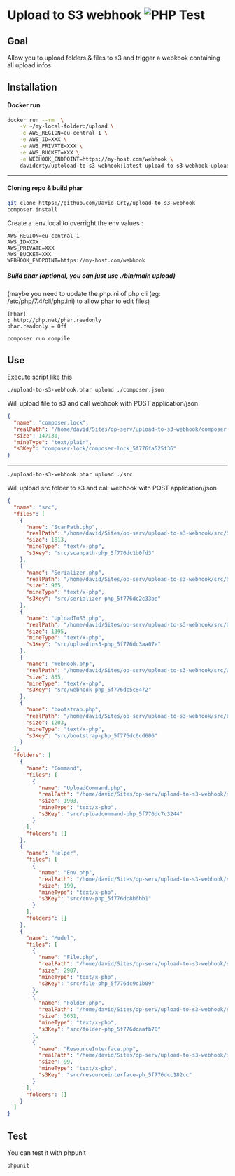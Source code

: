 # Upload to S3 webhook ![PHP Test](https://github.com/David-Crty/upload-to-s3-webhook/workflows/PHP%20Test/badge.svg)

## Goal
Allow you to upload folders & files to s3 and trigger a webkook containing all upload infos


## Installation
#### Docker run
```bash
docker run --rm  \
    -v ~/my-local-folder:/upload \
    -e AWS_REGION=eu-central-1 \
    -e AWS_ID=XXX \
    -e AWS_PRIVATE=XXX \
    -e AWS_BUCKET=XXX \
    -e WEBHOOK_ENDPOINT=https://my-host.com/webhook \
    davidcrty/uptoload-to-s3-webhook:latest upload-to-s3-webhook upload /upload
```
___
#### Cloning repo & build phar

```bash
git clone https://github.com/David-Crty/upload-to-s3-webhook
composer install
```
Create a .env.local to overright the env values :
```text
AWS_REGION=eu-central-1
AWS_ID=XXX
AWS_PRIVATE=XXX
AWS_BUCKET=XXX
WEBHOOK_ENDPOINT=https://my-host.com/webhook
``` 
##### Build phar (optional, you can just use ./bin/main upload)
(maybe you need to update the php.ini of php cli (eg: /etc/php/7.4/cli/php.ini) to allow phar to edit files)
```text
[Phar]
; http://php.net/phar.readonly
phar.readonly = Off
```
```bash
composer run compile
```


## Use
Execute script like this

```bash
./upload-to-s3-webhook.phar upload ./composer.json
```
Will upload file to s3 and call webhook with POST application/json
```json
{
  "name": "composer.lock",
  "realPath": "/home/david/Sites/op-serv/upload-to-s3-webhook/composer.lock",
  "size": 147130,
  "mineType": "text/plain",
  "s3Key": "composer-lock/composer-lock_5f776fa525f36"
}
```
---
```bash
./upload-to-s3-webhook.phar upload ./src
```
Will upload src folder to s3 and call webhook with POST application/json
```json
{
  "name": "src",
  "files": [
    {
      "name": "ScanPath.php",
      "realPath": "/home/david/Sites/op-serv/upload-to-s3-webhook/src/ScanPath.php",
      "size": 1813,
      "mineType": "text/x-php",
      "s3Key": "src/scanpath-php_5f776dc1b0fd3"
    },
    {
      "name": "Serializer.php",
      "realPath": "/home/david/Sites/op-serv/upload-to-s3-webhook/src/Serializer.php",
      "size": 965,
      "mineType": "text/x-php",
      "s3Key": "src/serializer-php_5f776dc2c33be"
    },
    {
      "name": "UploadToS3.php",
      "realPath": "/home/david/Sites/op-serv/upload-to-s3-webhook/src/UploadToS3.php",
      "size": 1395,
      "mineType": "text/x-php",
      "s3Key": "src/uploadtos3-php_5f776dc3aa07e"
    },
    {
      "name": "WebHook.php",
      "realPath": "/home/david/Sites/op-serv/upload-to-s3-webhook/src/WebHook.php",
      "size": 855,
      "mineType": "text/x-php",
      "s3Key": "src/webhook-php_5f776dc5c8472"
    },
    {
      "name": "bootstrap.php",
      "realPath": "/home/david/Sites/op-serv/upload-to-s3-webhook/src/bootstrap.php",
      "size": 1203,
      "mineType": "text/x-php",
      "s3Key": "src/bootstrap-php_5f776dc6cd606"
    }
  ],
  "folders": [
    {
      "name": "Command",
      "files": [
        {
          "name": "UploadCommand.php",
          "realPath": "/home/david/Sites/op-serv/upload-to-s3-webhook/src/Command/UploadCommand.php",
          "size": 1903,
          "mineType": "text/x-php",
          "s3Key": "src/uploadcommand-php_5f776dc7c3244"
        }
      ],
      "folders": []
    },
    {
      "name": "Helper",
      "files": [
        {
          "name": "Env.php",
          "realPath": "/home/david/Sites/op-serv/upload-to-s3-webhook/src/Helper/Env.php",
          "size": 199,
          "mineType": "text/x-php",
          "s3Key": "src/env-php_5f776dc8b6bb1"
        }
      ],
      "folders": []
    },
    {
      "name": "Model",
      "files": [
        {
          "name": "File.php",
          "realPath": "/home/david/Sites/op-serv/upload-to-s3-webhook/src/Model/File.php",
          "size": 2907,
          "mineType": "text/x-php",
          "s3Key": "src/file-php_5f776dc9c1b09"
        },
        {
          "name": "Folder.php",
          "realPath": "/home/david/Sites/op-serv/upload-to-s3-webhook/src/Model/Folder.php",
          "size": 3651,
          "mineType": "text/x-php",
          "s3Key": "src/folder-php_5f776dcaafb78"
        },
        {
          "name": "ResourceInterface.php",
          "realPath": "/home/david/Sites/op-serv/upload-to-s3-webhook/src/Model/ResourceInterface.php",
          "size": 99,
          "mineType": "text/x-php",
          "s3Key": "src/resourceinterface-ph_5f776dcc182cc"
        }
      ],
      "folders": []
    }
  ]
}
```
## Test

You can test it with phpunit

```bash
phpunit
```